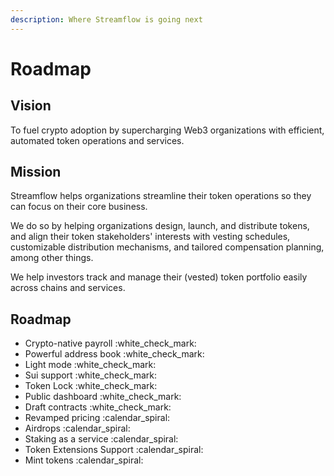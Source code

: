 ```yaml
---
description: Where Streamflow is going next
---
```


# Roadmap

## Vision

To fuel crypto adoption by supercharging Web3 organizations with efficient, automated token operations and services.&#x20;

## Mission

Streamflow helps organizations streamline their token operations so they can focus on their core business.

We do so by helping organizations design, launch, and distribute tokens, and align their token stakeholders' interests with vesting schedules, customizable distribution mechanisms, and tailored compensation planning, among other things.

We help investors track and manage their (vested) token portfolio easily across chains and services.

## Roadmap

* Crypto-native payroll :white\_check\_mark:
* Powerful address book :white\_check\_mark:
* Light mode :white\_check\_mark:
* Sui support :white\_check\_mark:
* Token Lock :white\_check\_mark:
* Public dashboard :white\_check\_mark:
* Draft contracts :white\_check\_mark:
* Revamped pricing :calendar\_spiral:
* Airdrops :calendar\_spiral:
* Staking as a service :calendar\_spiral:
* Token Extensions Support :calendar\_spiral:
* Mint tokens :calendar\_spiral:
